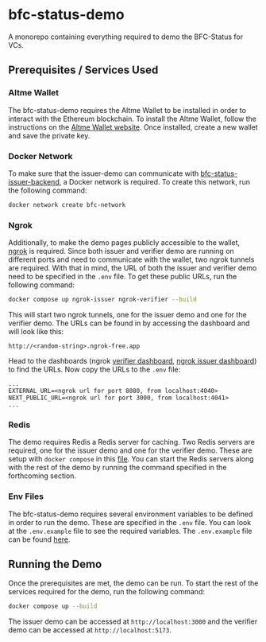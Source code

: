 # bfc-status-demo
A monorepo containing everything required to demo the BFC-Status for VCs.

## Prerequisites / Services Used

### Altme Wallet
The bfc-status-demo requires the Altme Wallet to be installed in order to interact with the Ethereum blockchain. To install the Altme Wallet, follow the instructions on the [Altme Wallet website](https://altme.io/). Once installed, create a new wallet and save the private key.

### Docker Network
To make sure that the issuer-demo can communicate with [bfc-status-issuer-backend](https://github.com/jfelixh/bfc-status-issuer-backend), a Docker network is required. To create this network, run the following command:
```sh
docker network create bfc-network
```

### Ngrok
Additionally, to make the demo pages publicly accessible to the wallet, [ngrok](https://ngrok.com) is required. 
Since both issuer and verifier demo are running on different ports and need to communicate with the wallet, two ngrok tunnels are required. 
With that in mind, the URL of both the issuer and verifier demo need to be specified in the `.env` file. To get these public URLs, run the following command:

```sh
docker compose up ngrok-issuer ngrok-verifier --build
```

This will start two ngrok tunnels, one for the issuer demo and one for the verifier demo. The URLs can be found in by accessing the dashboard and will look like this:

```
http://<random-string>.ngrok-free.app
```

Head to the dashboards (ngrok [verifier dashboard](http://localhost:4040), [ngrok issuer dashboard](http://localhost:4041)) to find the URLs. Now copy the URLs to the `.env` file:

```
...
EXTERNAL_URL=<ngrok url for port 8080, from localhost:4040>
NEXT_PUBLIC_URL=<ngrok url for port 3000, from localhost:4041>
...
```

### Redis
The demo requires Redis a Redis server for caching. Two Redis servers are required, one for the issuer demo and one for the verifier demo. These are setup with `docker compose` in this [file](./compose.yaml). You can start the Redis servers along with the rest of the demo by running the command specified in the forthcoming section.

### Env Files
The bfc-status-demo requires several environment variables to be defined in order to run the demo. These are specified in the `.env` file. You can look at the `.env.example` file to see the required variables. The `.env.example` file can be found [here](./.env.example).

## Running the Demo
Once the prerequisites are met, the demo can be run. To start the rest of the services required for the demo, run the following command:

```sh
docker compose up --build
```

The issuer demo can be accessed at `http://localhost:3000` and the verifier demo can be accessed at `http://localhost:5173`.